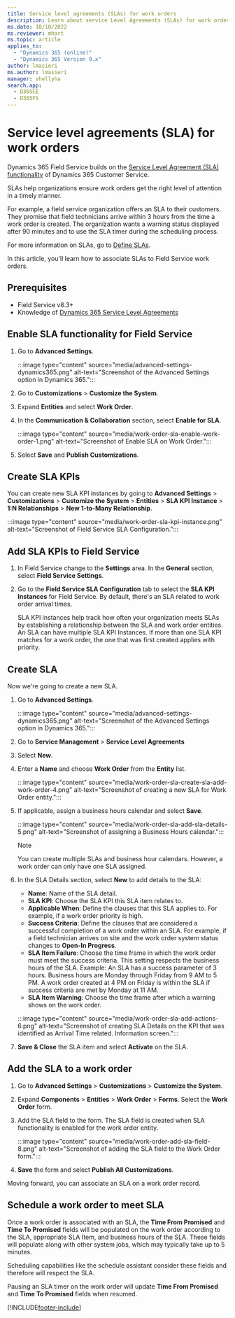 ```yaml
---
title: Service level agreements (SLAs) for work orders
description: Learn about service Level Agreements (SLAs) for work orders in Dynamics 365 Field Service.
ms.date: 10/10/2022
ms.reviewer: mhart
ms.topic: article
applies_to: 
  - "Dynamics 365 (online)"
  - "Dynamics 365 Version 9.x"
author: lmasieri
ms.author: lmasieri
manager: shellyha
search.app: 
  - D365CE
  - D365FS
---
```


# Service level agreements (SLA) for work orders

Dynamics 365 Field Service builds on the [Service Level Agreement (SLA) functionality](/training/paths/work-with-entitlements-and-slas-in-microsoft-dynamics-365-for-customer-service/) of Dynamics 365 Customer Service.

SLAs help organizations ensure work orders get the right level of attention in a timely manner.

For example, a field service organization offers an SLA to their customers. They promise that field technicians arrive within 3 hours from the time a work order is created. The organization wants a warning status displayed after 90 minutes and to use the SLA timer during the scheduling process.

For more information on SLAs, go to [Define SLAs](../customer-service/define-service-level-agreements.md).

In this article, you'll learn how to associate SLAs to Field Service work orders.

## Prerequisites

- Field Service v8.3+
- Knowledge of [Dynamics 365 Service Level Agreements](../customer-service/define-service-level-agreements.md)

## Enable SLA functionality for Field Service

1. Go to **Advanced Settings**.

   :::image type="content" source="media/advanced-settings-dynamics365.png" alt-text="Screenshot of the Advanced Settings option in Dynamics 365.":::

1. Go to **Customizations** > **Customize the System**.

1. Expand **Entities** and select **Work Order**.

1. In the **Communication & Collaboration** section, select **Enable for SLA**.

   :::image type="content" source="media/work-order-sla-enable-work-order-1.png" alt-text="Screenshot of Enable SLA on Work Order.":::

1. Select **Save** and **Publish Customizations**.

## Create SLA KPIs

You can create new SLA KPI instances by going to **Advanced Settings** > **Customizations** > **Customize the System** > **Entities** > **SLA KPI Instance** > **1:N Relationships** > **New 1-to-Many Relationship**.

:::image type="content" source="media/work-order-sla-kpi-instance.png" alt-text="Screenshot of Field Service SLA Configuration.":::

## Add SLA KPIs to Field Service

1. In Field Service change to the **Settings** area. In the **General** section, select **Field Service Settings**.

1. Go to the **Field Service SLA Configuration** tab to select the **SLA KPI Instances** for Field Service. By default, there's an SLA related to work order arrival times.

   SLA KPI instances help track how often your organization meets SLAs by establishing a relationship between the SLA and work order entities. An SLA can have multiple SLA KPI Instances. If more than one SLA KPI matches for a work order, the one that was first created applies with priority.

## Create SLA

Now we're going to create a new SLA.

1. Go to **Advanced Settings**.

   :::image type="content" source="media/advanced-settings-dynamics365.png" alt-text="Screenshot of the Advanced Settings option in Dynamics 365.":::

1. Go to **Service Management** > **Service Level Agreements**

1. Select **New**.

1. Enter a **Name** and choose **Work Order**  from the **Entity** list.

   :::image type="content" source="media/work-order-sla-create-sla-add-work-order-4.png" alt-text="Screenshot of creating a new SLA for Work Order entity.":::

1. If applicable, assign a business hours calendar and select **Save**.

   :::image type="content" source="media/work-order-sla-add-sla-details-5.png" alt-text="Screenshot of assigning a Business Hours calendar.":::

   > [!NOTE]
   > You can create multiple SLAs and business hour calendars. However, a work order can only have one SLA assigned.

1. In the SLA Details section, select **New** to add details to the SLA:

    - **Name**: Name of the SLA detail.
    - **SLA KPI**: Choose the SLA KPI this SLA item relates to.
    - **Applicable When**: Define the clauses that this SLA applies to. For example, if a work order priority is high.
    - **Success Criteria**: Define the clauses that are considered a successful completion of a work order within an SLA. For example, if a field technician arrives on site and the work order system status changes to **Open-In Progress**.
    - **SLA Item Failure**: Choose the time frame in which the work order must meet the success criteria. This setting respects the business hours of the SLA. Example: An SLA has a success parameter of 3 hours. Business hours are Monday through Friday from 9 AM to 5 PM. A work order created at 4 PM on Friday is within the SLA if success criteria are met by Monday at 11 AM.
    - **SLA Item Warning**: Choose the time frame after which a warning shows on the work order.

    :::image type="content" source="media/work-order-sla-add-actions-6.png" alt-text="Screenshot of creating SLA Details on the KPI that was identified as Arrival Time related. Information screen.":::

1. **Save & Close** the SLA item and select **Activate** on the SLA.

## Add the SLA to a work order

1. Go to **Advanced Settings** > **Customizations** > **Customize the System**.

1. Expand **Components** > **Entities** > **Work Order** > **Forms**. Select the **Work Order** form.

1. Add the SLA field to the form. The SLA field is created when SLA functionality is enabled for the work order entity.

   :::image type="content" source="media/work-order-add-sla-field-8.png" alt-text="Screenshot of adding the SLA field to the Work Order form.":::

1. **Save** the form and select **Publish All Customizations**.

Moving forward, you can associate an SLA on a work order record.

## Schedule a work order to meet SLA  

Once a work order is associated with an SLA, the **Time From Promised** and **Time To Promised** fields will be populated on the work order according to the SLA, appropriate SLA Item, and business hours of the SLA. These fields will populate along with other system jobs, which may typically take up to 5 minutes.

Scheduling capabilities like the schedule assistant consider these fields and therefore will respect the SLA.

Pausing an SLA timer on the work order will update **Time From Promised** and **Time To Promised** fields when resumed.

[!INCLUDE[footer-include](../includes/footer-banner.md)]
